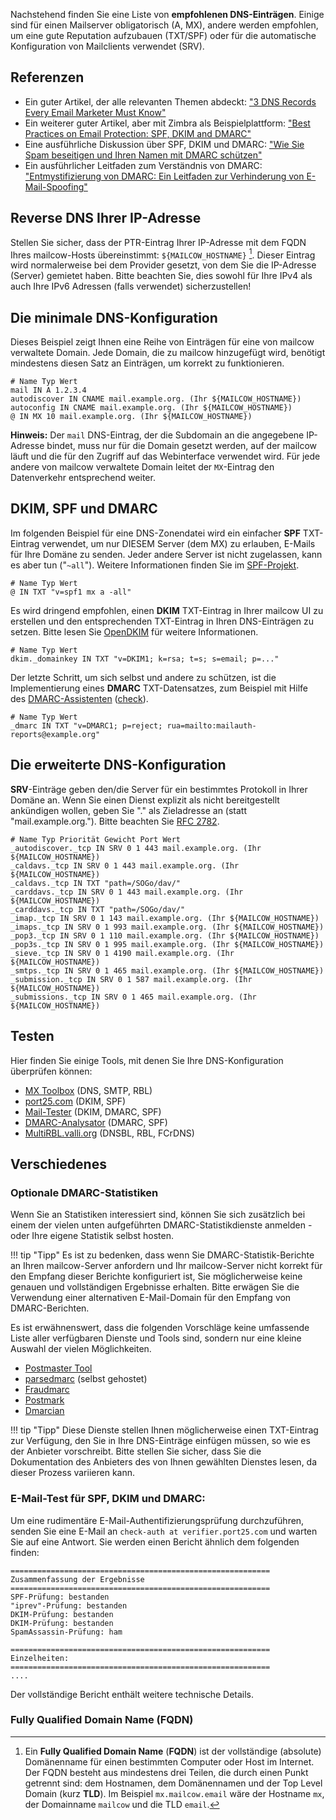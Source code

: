 Nachstehend finden Sie eine Liste von **empfohlenen DNS-Einträgen**. Einige sind für einen Mailserver obligatorisch (A, MX), andere werden empfohlen, um eine gute Reputation aufzubauen (TXT/SPF) oder für die automatische Konfiguration von Mailclients verwendet (SRV).

## Referenzen

- Ein guter Artikel, der alle relevanten Themen abdeckt:
  ["3 DNS Records Every Email Marketer Must Know"](https://www.rackaid.com/blog/email-dns-records)
- Ein weiterer guter Artikel, aber mit Zimbra als Beispielplattform:
  ["Best Practices on Email Protection: SPF, DKIM and DMARC"](https://wiki.zimbra.com/wiki/Best_Practices_on_Email_Protection:_SPF,_DKIM_and_DMARC)
- Eine ausführliche Diskussion über SPF, DKIM und DMARC:
  ["Wie Sie Spam beseitigen und Ihren Namen mit DMARC schützen"](https://www.skelleton.net/2015/03/21/how-to-eliminate-spam-and-protect-your-name-with-dmarc/)
- Ein ausführlicher Leitfaden zum Verständnis von DMARC:
["Entmystifizierung von DMARC: Ein Leitfaden zur Verhinderung von E-Mail-Spoofing"](https://seanthegeek.net/459/demystifying-dmarc/)


## Reverse DNS Ihrer IP-Adresse

Stellen Sie sicher, dass der PTR-Eintrag Ihrer IP-Adresse mit dem FQDN Ihres mailcow-Hosts übereinstimmt: `${MAILCOW_HOSTNAME}` [^1]. Dieser Eintrag wird normalerweise bei dem Provider gesetzt, von dem Sie die IP-Adresse (Server) gemietet haben.
Bitte beachten Sie, dies sowohl für Ihre IPv4 als auch Ihre IPv6 Adressen (falls verwendet) sicherzustellen!

## Die minimale DNS-Konfiguration

Dieses Beispiel zeigt Ihnen eine Reihe von Einträgen für eine von mailcow verwaltete Domain. Jede Domain, die zu mailcow hinzugefügt wird, benötigt mindestens diesen Satz an Einträgen, um korrekt zu funktionieren.

```
# Name Typ Wert
mail IN A 1.2.3.4
autodiscover IN CNAME mail.example.org. (Ihr ${MAILCOW_HOSTNAME})
autoconfig IN CNAME mail.example.org. (Ihr ${MAILCOW_HOSTNAME})
@ IN MX 10 mail.example.org. (Ihr ${MAILCOW_HOSTNAME})
```

**Hinweis:** Der `mail` DNS-Eintrag, der die Subdomain an die angegebene IP-Adresse bindet, muss nur für die Domain gesetzt werden, auf der mailcow läuft und die für den Zugriff auf das Webinterface verwendet wird. Für jede andere von mailcow verwaltete Domain leitet der `MX`-Eintrag den Datenverkehr entsprechend weiter.

## DKIM, SPF und DMARC

Im folgenden Beispiel für eine DNS-Zonendatei wird ein einfacher **SPF** TXT-Eintrag verwendet, um nur DIESEM Server (dem MX) zu erlauben, E-Mails für Ihre Domäne zu senden. Jeder andere Server ist nicht zugelassen, kann es aber tun ("`~all`"). Weitere Informationen finden Sie im [SPF-Projekt](http://www.open-spf.org/).

```
# Name Typ Wert
@ IN TXT "v=spf1 mx a -all"
```

Es wird dringend empfohlen, einen **DKIM** TXT-Eintrag in Ihrer mailcow UI zu erstellen und den entsprechenden TXT-Eintrag in Ihren DNS-Einträgen zu setzen. Bitte lesen Sie [OpenDKIM](http://www.opendkim.org) für weitere Informationen.

```
# Name Typ Wert
dkim._domainkey IN TXT "v=DKIM1; k=rsa; t=s; s=email; p=..."
```

Der letzte Schritt, um sich selbst und andere zu schützen, ist die Implementierung eines **DMARC** TXT-Datensatzes, zum Beispiel mit Hilfe des [DMARC-Assistenten](http://www.kitterman.com/dmarc/assistant.html) ([check](https://dmarcian.com/dmarc-inspector/google.com)).

```
# Name Typ Wert
_dmarc IN TXT "v=DMARC1; p=reject; rua=mailto:mailauth-reports@example.org"
```

## Die erweiterte DNS-Konfiguration

**SRV**-Einträge geben den/die Server für ein bestimmtes Protokoll in Ihrer Domäne an. Wenn Sie einen Dienst explizit als nicht bereitgestellt ankündigen wollen, geben Sie "." als Zieladresse an (statt "mail.example.org."). Bitte beachten Sie [RFC 2782](https://tools.ietf.org/html/rfc2782).

```
# Name Typ Priorität Gewicht Port Wert
_autodiscover._tcp IN SRV 0 1 443 mail.example.org. (Ihr ${MAILCOW_HOSTNAME})
_caldavs._tcp IN SRV 0 1 443 mail.example.org. (Ihr ${MAILCOW_HOSTNAME})
_caldavs._tcp IN TXT "path=/SOGo/dav/"
_carddavs._tcp IN SRV 0 1 443 mail.example.org. (Ihr ${MAILCOW_HOSTNAME})
_carddavs._tcp IN TXT "path=/SOGo/dav/"
_imap._tcp IN SRV 0 1 143 mail.example.org. (Ihr ${MAILCOW_HOSTNAME})
_imaps._tcp IN SRV 0 1 993 mail.example.org. (Ihr ${MAILCOW_HOSTNAME})
_pop3._tcp IN SRV 0 1 110 mail.example.org. (Ihr ${MAILCOW_HOSTNAME})
_pop3s._tcp IN SRV 0 1 995 mail.example.org. (Ihr ${MAILCOW_HOSTNAME})
_sieve._tcp IN SRV 0 1 4190 mail.example.org. (Ihr ${MAILCOW_HOSTNAME})
_smtps._tcp IN SRV 0 1 465 mail.example.org. (Ihr ${MAILCOW_HOSTNAME})
_submission._tcp IN SRV 0 1 587 mail.example.org. (Ihr ${MAILCOW_HOSTNAME})
_submissions._tcp IN SRV 0 1 465 mail.example.org. (Ihr ${MAILCOW_HOSTNAME})
```

## Testen

Hier finden Sie einige Tools, mit denen Sie Ihre DNS-Konfiguration überprüfen können:

- [MX Toolbox](https://mxtoolbox.com/SuperTool.aspx) (DNS, SMTP, RBL)
- [port25.com](https://www.port25.com/dkim-wizard/) (DKIM, SPF)
- [Mail-Tester](https://www.mail-tester.com/) (DKIM, DMARC, SPF)
- [DMARC-Analysator](https://www.dmarcanalyzer.com/spf/checker/) (DMARC, SPF)
- [MultiRBL.valli.org](http://multirbl.valli.org/) (DNSBL, RBL, FCrDNS)

## Verschiedenes

### Optionale DMARC-Statistiken

Wenn Sie an Statistiken interessiert sind, können Sie sich zusätzlich bei einem der vielen unten aufgeführten DMARC-Statistikdienste anmelden - oder Ihre eigene Statistik selbst hosten.

!!! tip "Tipp"
    Es ist zu bedenken, dass wenn Sie DMARC-Statistik-Berichte an Ihren mailcow-Server anfordern und Ihr mailcow-Server nicht korrekt für den Empfang dieser Berichte konfiguriert ist, Sie möglicherweise keine genauen und vollständigen Ergebnisse erhalten. Bitte erwägen Sie die Verwendung einer alternativen E-Mail-Domain für den Empfang von DMARC-Berichten.

Es ist erwähnenswert, dass die folgenden Vorschläge keine umfassende Liste aller verfügbaren Dienste und Tools sind, sondern nur eine kleine Auswahl der vielen Möglichkeiten.

- [Postmaster Tool](https://gmail.com/postmaster)
- [parsedmarc](https://github.com/domainaware/parsedmarc) (selbst gehostet)
- [Fraudmarc](https://fraudmarc.com/)
- [Postmark](https://dmarc.postmarkapp.com)
- [Dmarcian](https://dmarcian.com/)

!!! tip "Tipp"
    Diese Dienste stellen Ihnen möglicherweise einen TXT-Eintrag zur Verfügung, den Sie in Ihre DNS-Einträge einfügen müssen, so wie es der Anbieter vorschreibt. Bitte stellen Sie sicher, dass Sie die Dokumentation des Anbieters des von Ihnen gewählten Dienstes lesen, da dieser Prozess variieren kann.

### E-Mail-Test für SPF, DKIM und DMARC:

Um eine rudimentäre E-Mail-Authentifizierungsprüfung durchzuführen, senden Sie eine E-Mail an `check-auth at verifier.port25.com` und warten Sie auf eine Antwort. Sie werden einen Bericht ähnlich dem folgenden finden:

```
==========================================================
Zusammenfassung der Ergebnisse
==========================================================
SPF-Prüfung: bestanden
"iprev"-Prüfung: bestanden
DKIM-Prüfung: bestanden
DKIM-Prüfung: bestanden
SpamAssassin-Prüfung: ham

==========================================================
Einzelheiten:
==========================================================
....
```

Der vollständige Bericht enthält weitere technische Details.


### Fully Qualified Domain Name (FQDN)

[^1]: Ein **Fully Qualified Domain Name** (**FQDN**) ist der vollständige (absolute) Domänenname für einen bestimmten Computer oder Host im Internet. Der FQDN besteht aus mindestens drei Teilen, die durch einen Punkt getrennt sind: dem Hostnamen, dem Domänennamen und der Top Level Domain (kurz **TLD**). Im Beispiel `mx.mailcow.email` wäre der Hostname `mx`, der Domainname `mailcow` und die TLD `email`.
